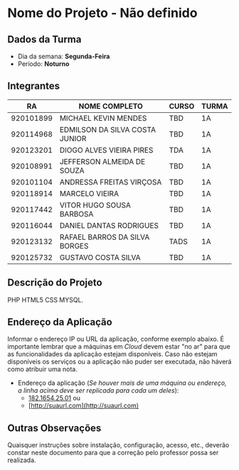 # **Nome do Projeto - Não definido**

## Dados da Turma
* Dia da semana: **Segunda-Feira**
* Período: **Noturno**

## Integrantes
| RA   | NOME COMPLETO | CURSO | TURMA |
|------|---------------|-------|-------|
| 920101899 | MICHAEL KEVIN MENDES  | TBD  | 1A |
| 920114968  | EDMILSON DA SILVA COSTA JUNIOR   | TBD | 1A  |
| 920123201 | DIOGO ALVES VIEIRA PIRES   | TDA  | 1A |
| 920108991  | JEFFERSON ALMEIDA DE SOUZA  | TBD  | 1A  |
| 920101104  | ANDRESSA FREITAS VIRÇOSA  | TBD  | 1A  |
| 920118914 | MARCELO VIEIRA   | TBD  | 1A  |
| 920117442  | VITOR HUGO SOUSA BARBOSA   | TBD  | 1A  |
| 920116044  | DANIEL DANTAS RODRIGUES  | TBD  | 1A  |
| 920123132  | RAFAEL BARROS DA SILVA BORGES  | TADS  | 1A    |
| 920125732 | GUSTAVO COSTA SILVA   | TBD  | 1A    |

 
 
## Descrição do Projeto
PHP
HTML5
CSS
MYSQL.

## Endereço da Aplicação
Informar o endereço IP ou URL da aplicação, conforme exemplo abaixo. É importante lembrar que a máquinas em *Cloud* devem estar "no ar" para que as funcionalidades da aplicação estejam disponíveis. Caso não estejam disponíveis os serviços ou a aplicação não puder ser executada, não háverá como atribuir uma nota.

* Endereço da aplicação (*Se houver mais de uma máquina ou endereço, a linha acima deve ser replicada para cada um deles*):
	+ [182.1654.25.01](http://www.182.1654.25.01/) ou
	+ [http://suaurl.com](http://suaurl.com)

## Outras Observações
Quaisquer instruções sobre instalação, configuração, acesso, etc., deverão constar neste documento para que a correção pelo professor possa ser realizada.
